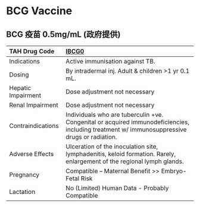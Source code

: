# BCG Vaccine

## BCG 疫苗 0.5mg/mL (政府提供)

| TAH Drug Code      | [**IBCG0**](https://www.tahsda.org.tw/drugs/hissearch.php?drug_code=IBCG0)                                                                  |
|:-------------------|:--------------------------------------------------------------------------------------------------------------------------------------------|
| Indications        | Active immunisation against TB.                                                                                                             |
| Dosing             | By intradermal inj. Adult & children >1 yr 0.1 mL.                                                                                          |
| Hepatic Impairment | Dose adjustment not necessary                                                                                                               |
| Renal Impairment   | Dose adjustment not necessary                                                                                                               |
| Contraindications  | Individuals who are tuberculin +ve. Congenital or acquired immunodeficiencies, including treatment w/ immunosuppressive drugs or radiation. |
| Adverse Effects    | Ulceration of the inoculation site, lymphadenitis, keloid formation. Rarely, enlargement of the regional lymph glands.                      |
| Pregnancy          | Compatible – Maternal Benefit >> Embryo-Fetal Risk                                                                                          |
| Lactation          | No (Limited) Human Data - Probably Compatible                                                                                               |

